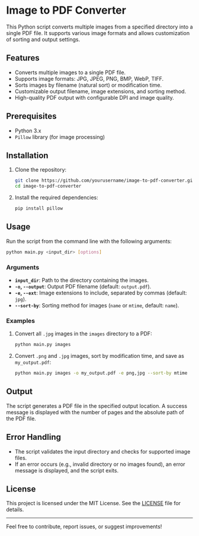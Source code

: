 # Image to PDF Converter

This Python script converts multiple images from a specified directory into a single PDF file. It supports various image formats and allows customization of sorting and output settings.

## Features

- Converts multiple images to a single PDF file.
- Supports image formats: JPG, JPEG, PNG, BMP, WebP, TIFF.
- Sorts images by filename (natural sort) or modification time.
- Customizable output filename, image extensions, and sorting method.
- High-quality PDF output with configurable DPI and image quality.

## Prerequisites

- Python 3.x
- `Pillow` library (for image processing)

## Installation

1. Clone the repository:
   ```bash
   git clone https://github.com/yourusername/image-to-pdf-converter.git
   cd image-to-pdf-converter
   ```

2. Install the required dependencies:
   ```bash
   pip install pillow
   ```

## Usage

Run the script from the command line with the following arguments:

```bash
python main.py <input_dir> [options]
```

### Arguments

- **`input_dir`**: Path to the directory containing the images.
- **`-o`, `--output`**: Output PDF filename (default: `output.pdf`).
- **`-e`, `--ext`**: Image extensions to include, separated by commas (default: `jpg`).
- **`--sort-by`**: Sorting method for images (`name` or `mtime`, default: `name`).

### Examples

1. Convert all `.jpg` images in the `images` directory to a PDF:
   ```bash
   python main.py images
   ```

2. Convert `.png` and `.jpg` images, sort by modification time, and save as `my_output.pdf`:
   ```bash
   python main.py images -o my_output.pdf -e png,jpg --sort-by mtime
   ```

## Output

The script generates a PDF file in the specified output location. A success message is displayed with the number of pages and the absolute path of the PDF file.

## Error Handling

- The script validates the input directory and checks for supported image files.
- If an error occurs (e.g., invalid directory or no images found), an error message is displayed, and the script exits.

## License

This project is licensed under the MIT License. See the [LICENSE](LICENSE) file for details.

---

Feel free to contribute, report issues, or suggest improvements!